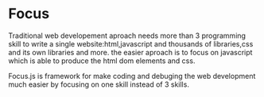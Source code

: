 # Focus
Traditional web developement aproach needs more than 3 programming skill to write a single website:html,javascript
and thousands of libraries,css and its own libraries and more.
the easier aproach is to focus on javascript which is able to produce the html dom elements and css.

Focus.js is framework for make coding and debuging the web development much easier by focusing
on one skill instead of 3 skills.
